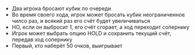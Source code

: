 - Два игрока бросают кубик по очереди
- Во время своего хода, игрок может бросать кубик неограниченное чилсо раз, и всякий раз его счёт будет увеличиваться
- НО, если он выбросит 1, его счёт сгорает, а ход переходит сопернику
- Игрок может выбрать опцию HOLD и сохранить текущий счёт, передав ход сопернику
- Первый, кто наберёт 50 очков, выигрывает
